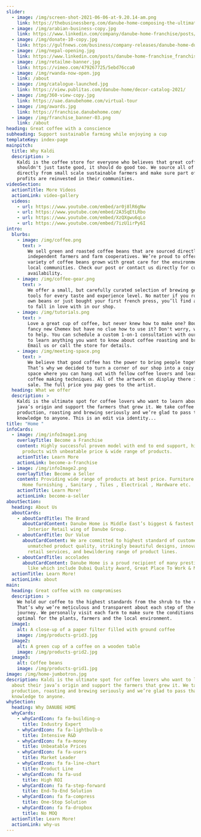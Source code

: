 ```yaml
---
slider:
  - image: /img/screen-shot-2021-06-06-at-9.20.14-am.png
    link: https://thebusinessberg.com/danube-home-composing-the-ultimate-home-experience/
  - image: /img/arabian-business-copy.jpg
    link: https://www.linkedin.com/company/danube-home-franchise/posts/?feedView=all
  - image: /img/donate-10-copy.jpg
    link: https://gulfnews.com/business/company-releases/danube-home-dubai-pledges-to-donate-10-of-its-profits-towards-covid-relief-in-india-1.1620639846965
  - image: /img/nepal-opening.jpg
    link: https://www.linkedin.com/posts/danube-home-franchise_franchise-partnership-homedecor-activity-6792066089506369536-Ekxa
  - image: /img/retailme-banner.jpg
    link: https://vimeo.com/479267725/5ebd76cca0
  - image: /img/rwanda-now-open.jpg
    link: /about
  - image: /img/catalogue-launched.jpg
    link: https://view.publitas.com/danube-home/decor-catalog-2021/
  - image: /img/360-view-copy.jpg
    link: https://uae.danubehome.com/virtual-tour
  - image: /img/awards.jpg
    link: https://franchise.danubehome.com/
  - image: /img/franchise_banner-03.png
    link: /about
heading: Great coffee with a conscience
subheading: Support sustainable farming while enjoying a cup
templateKey: index-page
mainpitch:
  title: Why Kaldi
  description: >
    Kaldi is the coffee store for everyone who believes that great coffee
    shouldn't just taste good, it should do good too. We source all of our beans
    directly from small scale sustainable farmers and make sure part of the
    profits are reinvested in their communities.
videoSection:
  actionTitle: More Videos
  actionLink: video-gallery
  videos:
    - url: https://www.youtube.com/embed/ar0j8lR6gNw
    - url: https://www.youtube.com/embed/2A3SqEtLRbo
    - url: https://www.youtube.com/embed/XzQXgwu6qLo
    - url: https://www.youtube.com/embed/7izU1irPy6I
intro:
  blurbs:
    - image: /img/coffee.png
      text: >
        We sell green and roasted coffee beans that are sourced directly from
        independent farmers and farm cooperatives. We’re proud to offer a
        variety of coffee beans grown with great care for the environment and
        local communities. Check our post or contact us directly for current
        availability.
    - image: /img/coffee-gear.png
      text: >
        We offer a small, but carefully curated selection of brewing gear and
        tools for every taste and experience level. No matter if you roast your
        own beans or just bought your first french press, you’ll find a gadget
        to fall in love with in our shop.
    - image: /img/tutorials.png
      text: >
        Love a great cup of coffee, but never knew how to make one? Bought a
        fancy new Chemex but have no clue how to use it? Don't worry, we’re here
        to help. You can schedule a custom 1-on-1 consultation with our baristas
        to learn anything you want to know about coffee roasting and brewing.
        Email us or call the store for details.
    - image: /img/meeting-space.png
      text: >
        We believe that good coffee has the power to bring people together.
        That’s why we decided to turn a corner of our shop into a cozy meeting
        space where you can hang out with fellow coffee lovers and learn about
        coffee making techniques. All of the artwork on display there is for
        sale. The full price you pay goes to the artist.
  heading: What we offer
  description: >
    Kaldi is the ultimate spot for coffee lovers who want to learn about their
    java’s origin and support the farmers that grew it. We take coffee
    production, roasting and brewing seriously and we’re glad to pass that
    knowledge to anyone. This is an edit via identity...
title: "Home "
infoCards:
  - image: /img/infoImage1.png
    overlayTitle: Become a Franchise
    content: Highly successful proven model with end to end support, high quality
      products with unbeatable price & wide range of products.
    actionTitle: Learn More
    actionLink: become-a-franchise
  - image: /img/infoImage2.png
    overlayTitle: Become a Seller
    content: Providing wide range of products at best price. Furniture , Home Decor,
      Home furnishing , Sanitary , Tiles , Electrical , Hardware etc.
    actionTitle: Learn More!
    actionLink: become-a-seller
aboutSection:
  heading: About Us
  aboutCards:
    - aboutCardTitle: The Brand
      aboutCardContent: Danube Home is Middle East’s biggest & fastest growing Home
        Interior Retail wing of Danube Group.
    - aboutCardTitle: Our Value
      aboutCardContent: We are committed to highest standard of customer service,
        unmatched product quality, strikingly beautiful designs, innovative
        retail services, and bewildering range of product lines.
    - aboutCardTitle: accolades
      aboutCardContent: Danube Home is a proud recipient of many prestigious awards
        like which include Dubai Quality Award, Great Place To Work & Many more.
  actionTitle: Learn More!
  actionLink: about
main:
  heading: Great coffee with no compromises
  description: >
    We hold our coffee to the highest standards from the shrub to the cup.
    That’s why we’re meticulous and transparent about each step of the coffee’s
    journey. We personally visit each farm to make sure the conditions are
    optimal for the plants, farmers and the local environment.
  image1:
    alt: A close-up of a paper filter filled with ground coffee
    image: /img/products-grid3.jpg
  image2:
    alt: A green cup of a coffee on a wooden table
    image: /img/products-grid2.jpg
  image3:
    alt: Coffee beans
    image: /img/products-grid1.jpg
image: /img/home-jumbotron.jpg
description: Kaldi is the ultimate spot for coffee lovers who want to learn
  about their java’s origin and support the farmers that grew it. We take coffee
  production, roasting and brewing seriously and we’re glad to pass that
  knowledge to anyone.
whySection:
  heading: Why DANUBE HOME
  whyCards:
    - whyCardIcon: fa fa-building-o
      title: Industry Expert
    - whyCardIcon: fa fa-lightbulb-o
      title: Intensive R&D
    - whyCardIcon: fa fa-money
      title: Unbeatable Prices
    - whyCardIcon: fa fa-users
      title: Market Leader
    - whyCardIcon: fa fa-line-chart
      title: Product Line
    - whyCardIcon: fa fa-usd
      title: High ROI
    - whyCardIcon: fa fa-step-forward
      title: End-To-End Solution
    - whyCardIcon: fa fa-compress
      title: One-Stop Solution
    - whyCardIcon: fa fa-dropbox
      title: No MOQ
  actionTitle: Learn More!
  actionLink: why-us
---
```

